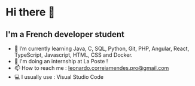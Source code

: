# Hi there 👋

## I'm a French developer student

- 🌱 I’m currently learning Java, C, SQL, Python, Git, PHP, Angular, React, TypeScript, Javascript, HTML, CSS and Docker.
- 🏢 I'm doing an internship at La Poste !
- 📫 How to reach me : leonardo.correiamendes.pro@gmail.com
- 💻 I usually use : Visual Studio Code
<!--
**leonardo-correiamendes/leonardo-correiamendes** is a ✨ _special_ ✨ repository because its `README.md` (this file) appears on your GitHub profile.

Here are some ideas to get you started:

- 🔭 I’m currently working on ...
- 🌱 I’m currently learning Java, C, SQL and Python
- 👯 I’m looking to collaborate on ...
- 🤔 I’m looking for help with ...
- 💬 Ask me about ...
- 📫 How to reach me: ...
- 😄 Pronouns: ...
- ⚡ Fun fact: ...
-->
